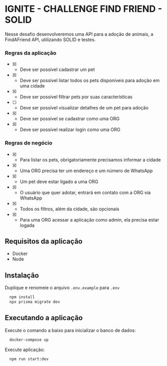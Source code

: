 # IGNITE - CHALLENGE FIND FRIEND - SOLID

Nesse desafio desenvolveremos uma API para a adoção de animais, a FindAFriend API, utilizando SOLID e testes.

### Regras da aplicação

- [x] - Deve ser possível cadastrar um pet
- [x] - Deve ser possível listar todos os pets disponíveis para adoção em uma cidade
- [x] - Deve ser possível filtrar pets por suas características
- [ ] - Deve ser possível visualizar detalhes de um pet para adoção
- [x] - Deve ser possível se cadastrar como uma ORG
- [x] - Deve ser possível realizar login como uma ORG

### Regras de negócio

- [x] - Para listar os pets, obrigatoriamente precisamos informar a cidade
- [x] - Uma ORG precisa ter um endereço e um número de WhatsApp
- [x] - Um pet deve estar ligado a uma ORG
- [x] - O usuário que quer adotar, entrará em contato com a ORG via WhatsApp
- [x] - Todos os filtros, além da cidade, são opcionais
- [x] - Para uma ORG acessar a aplicação como admin, ela precisa estar logada

## Requisitos da aplicação

- Docker
- Node

## Instalação

Duplique e renomeie o arquivo `.env.example` para `.env`

```sh
  npm install
  npx prisma migrate dev
```

## Executando a aplicação

Execute o comando a baixo para inicializar o banco de dados:

```sh
  docker-compose up
```

Execute aplicação:

```sh
  npm run start:dev
```
